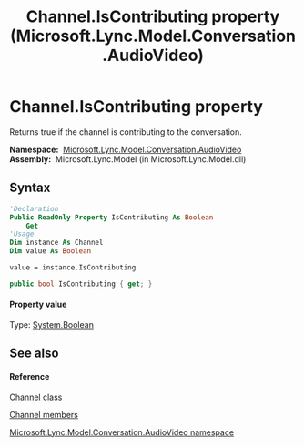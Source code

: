 ﻿---
title: Channel.IsContributing property  (Microsoft.Lync.Model.Conversation.AudioVideo)
TOCTitle: 'IsContributing property '
ms:assetid: P:Microsoft.Lync.Model.Conversation.AudioVideo.Channel.IsContributing_DI_3_UC_OCS14MrefLyncWPF
ms:mtpsurl: https://msdn.microsoft.com/en-us/library/microsoft.lync.model.conversation.audiovideo.channel.iscontributing_di_3_uc_ocs14mreflyncwpf(v=office.15)
ms:contentKeyID: 48598652
ms.date: 07/28/2014
mtps_version: v=office.15
f1_keywords:
- Microsoft.Lync.Model.Conversation.AudioVideo.Channel.IsContributing
dev_langs:
- CSharp
- JScript
- VB
- other
---

# Channel.IsContributing property

Returns true if the channel is contributing to the conversation.

**Namespace:**  [Microsoft.Lync.Model.Conversation.AudioVideo](microsoft-lync-model-conversation-audiovideo-namespace_2.md)  
**Assembly:**  Microsoft.Lync.Model (in Microsoft.Lync.Model.dll)

## Syntax

``` vb
'Declaration
Public ReadOnly Property IsContributing As Boolean
    Get
'Usage
Dim instance As Channel
Dim value As Boolean

value = instance.IsContributing
```

``` csharp
public bool IsContributing { get; }
```

#### Property value

Type: [System.Boolean](http://msdn2.microsoft.com/en-us/library/a28wyd50)  

## See also

#### Reference

[Channel class](channel-class-microsoft-lync-model-conversation-audiovideo_2.md)

[Channel members](channel-members-microsoft-lync-model-conversation-audiovideo_2.md)

[Microsoft.Lync.Model.Conversation.AudioVideo namespace](microsoft-lync-model-conversation-audiovideo-namespace_2.md)

